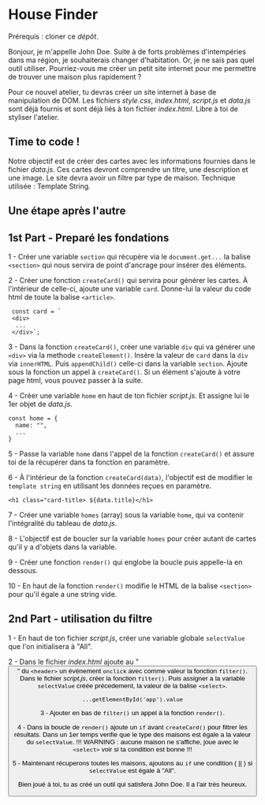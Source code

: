 # House Finder

Prérequis : cloner ce _dépôt_.

Bonjour, je m'appelle John Doe. Suite à de forts problèmes d'intempéries dans ma région, je souhaiterais changer d'habitation. Or, je ne sais pas quel outil utiliser. Pourriez-vous me créer un petit site internet pour me permettre de trouver une maison plus rapidement ?

Pour ce nouvel atelier, tu devras créer un site internet à base de manipulation de DOM. Les fichiers _style.css_, _index.html_, _script.js_ et _data.js_ sont déjà fournis et sont déjà liés à ton fichier _index.html_. Libre à toi de styliser l'atelier.

## Time to code !

Notre objectif est de créer des cartes avec les informations fournies dans le fichier _data.js_.
Ces cartes devront comprendre un titre, une description et une image.
Le site devra avoir un filtre par type de maison.
Technique utilisée : Template String.

## Une étape après l'autre

## 1st Part - Preparé les fondations

1 - Créer une variable `section` qui récupère via le `document.get...` la balise `<section>` qui nous servira de point d'ancrage pour insérer des éléments.

2 - Créer une fonction `createCard()` qui servira pour générer les cartes. À l'intérieur de celle-ci, ajoute une variable `card`. Donne-lui la valeur du code html de toute la balise `<article>`.

```
 const card = `
 <div>
  ...
 </div>`;
```

3 - Dans la fonction `createCard()`, créer une variable `div` qui va générer une `<div>` via la methode `createElement()`. Insère la valeur de `card` dans la `div` via `innerHTML`. Puis `appendChild()` celle-ci dans la variable `section`. Ajoute sous la fonction un appel à `createCard()`.
Si un élément s'ajoute à votre page html, vous pouvez passer à la suite.

4 - Créer une variable `home` en haut de ton fichier _script.js_. Et assigne lui le 1er objet de _data.js_.

```
const home = {
  name: "",
  ...
}
```

5 - Passe la variable `home` dans l'appel de la fonction `createCard()` et assure toi de la récupérer dans ta fonction en paramètre.

6 - À l'intérieur de la fonction `createCard(data)`, l'objectif est de modifier le `template string` en utilisant les données reçues en paramètre.

```
<h1 class="card-title> ${data.title}</h1>
```

7 - Créer une variable `homes` (array) sous la variable `home`, qui va contenir l'intégralité du tableau de _data.js_.

8 - L'objectif est de boucler sur la variable `homes` pour créer autant de cartes qu'il y a d'objets dans la variable.

9 - Créer une fonction `render()` qui englobe la boucle puis appelle-la en dessous.

10 - En haut de la fonction `render()` modifie le HTML de la balise `<section>` pour qu'il égale a une string vide.

## 2nd Part - utilisation du filtre

1 - En haut de ton fichier _script.js_, créer une variable globale `selectValue` que l'on initialisera à "All".

2 - Dans le fichier _index.html_ ajoute au "<button>" du `<header>` un événement `onclick` avec comme valeur la fonction `filter()`. Dans le fichier _script.js_, créer la fonction `filter()`. Puis assigner a la variable `selectValue` créée précedement, la valeur de la balise `<select>`.

```
...getElementById('app').value
```

3 - Ajouter en bas de `filter()` un appel à la fonction `render()`.

4 - Dans la boucle de `render()` ajoute un `if` avant `createCard()` pour filtrer les résultats. Dans un 1er temps verifie que le type des maisons est égale a la valeur du `selectValue`.
!!! WARNING : aucune maison ne s'affiche, joue avec le `<select>` voir si ta condition est bonne !!!

5 - Maintenant récuperons toutes les maisons, ajoutons au `if` une condition ( || ) si `selectValue` est égale à "All".

Bien joué à toi, tu as créé un outil qui satisfera John Doe. Il a l'air très heureux.
